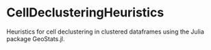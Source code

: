 # CellDeclusteringHeuristics
Heuristics for cell declustering in clustered dataframes using the Julia package GeoStats.jl.    
